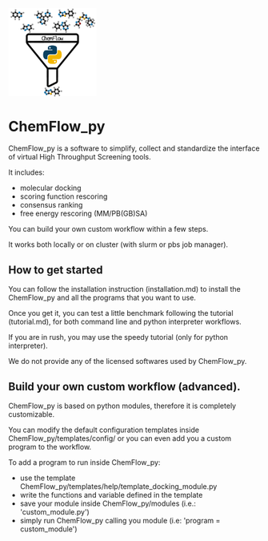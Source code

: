 <img src="/templates/help/logo.png" width=35% height=35%>

# ChemFlow_py 

ChemFlow_py is a software to simplify, collect and standardize the interface of 
virtual High Throughput Screening tools.

It includes:
 - molecular docking 
 - scoring function rescoring 
 - consensus ranking
 - free energy rescoring (MM/PB(GB)SA)

You can build your own custom workflow within a few steps.

It works both locally or on cluster (with slurm or pbs job manager).


## How to get started

You can follow the installation instruction (installation.md) to install the ChemFlow_py and
all the programs that you want to use.

Once you get it, you can test a little benchmark following the tutorial (tutorial.md), for both 
command line and python interpreter workflows.

If you are in rush, you may use the speedy tutorial (only for python interpreter).

We do not provide any of the licensed softwares used by ChemFlow_py.

## Build your own custom workflow (advanced).

ChemFlow_py is based on python modules, therefore it is completely customizable.

You can modify the default configuration templates inside ChemFlow_py/templates/config/ or you can even add
you a custom program to the workflow.

To add a program to run inside ChemFlow_py:
- use the template ChemFlow_py/templates/help/template_docking_module.py
- write the functions and variable defined in the template
- save your module inside ChemFlow_py/modules (i.e.: 'custom_module.py')
- simply run ChemFlow_py calling you module (i.e: 'program = custom_module')
